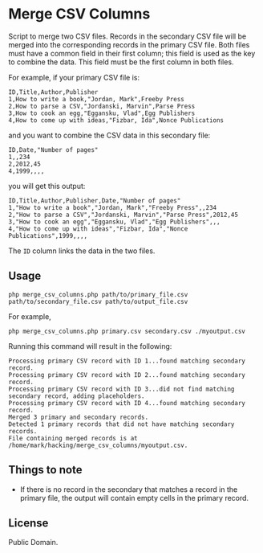 # Merge CSV Columns

Script to merge two CSV files. Records in the secondary CSV file will be merged into the corresponding records in the primary CSV file. Both files must have a common field in their first column; this field is used as the key to combine the data. This field must be the first column in both files.

For example, if your primary CSV file is:

```
ID,Title,Author,Publisher
1,How to write a book,"Jordan, Mark",Freeby Press
2,How to parse a CSV,"Jordanski, Marvin",Parse Press
3,How to cook an egg,"Eggansku, Vlad",Egg Publishers
4,How to come up with ideas,"Fizbar, Ida",Nonce Publications

```

and you want to combine the CSV data in this secondary file:

```
ID,Date,"Number of pages"
1,,234
2,2012,45
4,1999,,,,
```

you will get this output:

```
ID,Title,Author,Publisher,Date,"Number of pages"
1,"How to write a book","Jordan, Mark","Freeby Press",,234
2,"How to parse a CSV","Jordanski, Marvin","Parse Press",2012,45
3,"How to cook an egg","Eggansku, Vlad","Egg Publishers",,,
4,"How to come up with ideas","Fizbar, Ida","Nonce Publications",1999,,,,
```

The `ID` column links the data in the two files.

## Usage

`php merge_csv_columns.php path/to/primary_file.csv path/to/secondary_file.csv path/to/output_file.csv`

For example,

`php merge_csv_columns.php primary.csv secondary.csv ./myoutput.csv`

Running this command will result in the following:

```
Processing primary CSV record with ID 1...found matching secondary record.
Processing primary CSV record with ID 2...found matching secondary record.
Processing primary CSV record with ID 3...did not find matching secondary record, adding placeholders.
Processing primary CSV record with ID 4...found matching secondary record.
Merged 3 primary and secondary records.
Detected 1 primary records that did not have matching secondary records.
File containing merged records is at /home/mark/hacking/merge_csv_columns/myoutput.csv.
```

## Things to note

* If there is no record in the secondary that matches a record in the primary file, the output will contain empty cells in the primary record.

## License

Public Domain.
